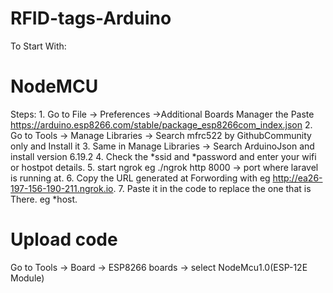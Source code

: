 # RFID-tags-Arduino
To Start With:
# NodeMCU
 Steps:
    1. Go to File -> Preferences ->Additional Boards Manager the Paste
        https://arduino.esp8266.com/stable/package_esp8266com_index.json
    2. Go to Tools -> Manage Libraries -> Search mfrc522 by GithubCommunity only and Install it
    3. Same in Manage Libraries -> Search ArduinoJson and install version 6.19.2
    4. Check the *ssid and *password and enter your wifi or hostpot details.
    5. start ngrok eg ./ngrok http 8000 -> port where laravel is running at.
    6. Copy the URL generated at Forwording with eg http://ea26-197-156-190-211.ngrok.io.
    7. Paste it in the code to replace the one that is There. eg *host.
 # Upload code
   Go to Tools -> Board -> ESP8266 boards -> select NodeMcu1.0(ESP-12E Module) 
